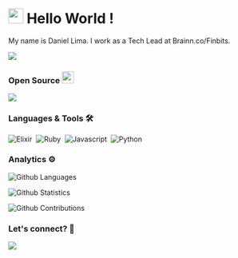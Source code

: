 # <h1><img src="https://emojis.slackmojis.com/emojis/images/1531849430/4246/blob-sunglasses.gif?1531849430" width="30"/> Hello World ! </h1>

My name is Daniel Lima. I work as a Tech Lead at Brainn.co/Finbits.

![](http://estruyf-github.azurewebsites.net/api/VisitorHit?user=Danielwsx64&repo=Danielwsx64&countColorcountColor)

### Open Source <img src="https://emojis.slackmojis.com/emojis/images/1568293145/6403/open_source.png" width="24"/>

<a href="https://hex.pm/users/danielwsx64/"><img src="https://img.shields.io/badge/Hex.pm-danielwsx64-blueviolet?logo=elixir"/></a>

### Languages & Tools 🛠

![Elixir](https://img.shields.io/badge/-Elixir-6e4a7e?style=flat)&nbsp;
![Ruby](https://img.shields.io/badge/-Ruby-701516?style=flat)&nbsp;
![Javascript](https://img.shields.io/badge/-Javascript-f1e05a?style=flat)&nbsp;
![Python](https://img.shields.io/badge/-Python-3572A5?style=flat)&nbsp;

### Analytics ⚙️

![Github Languages](https://github-readme-stats.vercel.app/api/top-langs/?username=Danielwsx64&layout=compact&count_private=true)

![Github Statistics](https://github-readme-stats.vercel.app/api/?username=Danielwsx64&count_private=true&show_icons=true)

![Github Contributions](https://github-readme-streak-stats.herokuapp.com/?user=Danielwsx64&hide_border=true)

### Let's connect? 🤝

<p align="left">
<a href="https://www.linkedin.com/in/danielwsl/"><img src="https://img.shields.io/badge/-LinkedIn-0077B5?style=flat&logo=Linkedin&logoColor=white"/></a>
</p>
